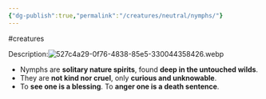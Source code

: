 ```yaml
---
{"dg-publish":true,"permalink":"/creatures/neutral/nymphs/"}
---
```


#creatures

Description:![527c4a29-0f76-4838-85e5-330044358426.webp](/img/user/Images/527c4a29-0f76-4838-85e5-330044358426.webp)
- Nymphs are **solitary nature spirits**, found **deep in the untouched wilds**.
- They are **not kind nor cruel**, only **curious and unknowable**.
- To **see one is a blessing**. To **anger one is a death sentence**.